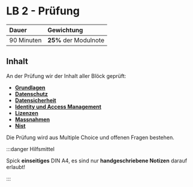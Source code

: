 # LB 2 - Prüfung

| **Dauer**  | **Gewichtung**        |
| :--------- | :-------------------- |
| 90 Minuten | **25%** der Modulnote |

## Inhalt

An der Prüfung wir der Inhalt aller Blöck geprüft:

- [**Grundlagen**](../category/grundlagen)
- [**Datenschutz**](../category/datenschutz)
- [**Datensicherheit**](../category/datensicherheit)
- [**Identity und Access Management**](../category/identity-und-access-management)
- [**Lizenzen**](../category/lizenzen)
- [**Massnahmen**](../category/massnahmen)
- [**Nist**](../18%20frameworks/01%20Nist)

Die Prüfung wird aus Multiple Choice und offenen Fragen bestehen.

:::danger Hilfsmittel

Spick **einseitiges** DIN A4, es sind nur **handgeschriebene Notizen** darauf erlaubt!

:::
